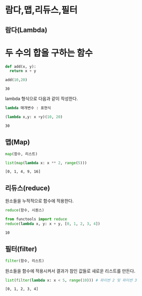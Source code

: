 # 람다,맵,리듀스,필터

## 람다(Lambda)

# 두 수의 합을 구하는 함수 
```python 
def add(x, y):
  return x + y

add(10,20)
```
```
30
```
lambda 형식으로 다음과 같이 작성한다.

```python
lambda 매개변수 : 표현식
```
```python 
(lambda x,y: x +y)(10, 20)
```
```
30
```
## 맵(Map)

```python
map(함수, 리스트)
```
```python 
list(map(lambda x: x ** 2, range(5)))
```
```
[0, 1, 4, 9, 16]
```

## 리듀스(reduce)
원소들을 누적적으로 함수에 적용한다.
```python
reduce(함수, 시퀀스)
```
```python 
from functools import reduce
reduce(lambda x, y: x + y, [0, 1, 2, 3, 4])
```
```
10
```


## 필터(filter)
```python
filter(함수, 리스트)
```

원소들을 함수에 적용시켜서 결과가 참인 값들로 새로운 리스트를 만든다.
```python 
list(filter(lambda x: x < 5, range(10))) # 파이썬 2 및 파이썬 3
```
```
[0, 1, 2, 3, 4]
```
